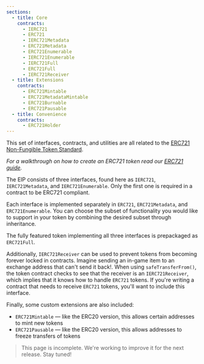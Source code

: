 ```yaml
---
sections:
  - title: Core
    contracts:
      - IERC721
      - ERC721
      - IERC721Metadata
      - ERC721Metadata
      - ERC721Enumerable
      - IERC721Enumerable
      - IERC721Full
      - ERC721Full
      - IERC721Receiver
  - title: Extensions
    contracts:
      - ERC721Mintable
      - ERC721MetadataMintable
      - ERC721Burnable
      - ERC721Pausable
  - title: Convenience
    contracts:
      - ERC721Holder
---
```


This set of interfaces, contracts, and utilities are all related to the [ERC721 Non-Fungible Token Standard](https://eips.ethereum.org/EIPS/eip-721).

*For a walkthrough on how to create an ERC721 token read our [ERC721 guide](../../../docs/tokens.md#erc721).*

The EIP consists of three interfaces, found here as `IERC721`, `IERC721Metadata`, and `IERC721Enumerable`. Only the first one is required in a contract to be ERC721 compliant.

Each interface is implemented separately in `ERC721`, `ERC721Metadata`, and `ERC721Enumerable`. You can choose the subset of functionality you would like to support in your token by combining the
desired subset through inheritance.

The fully featured token implementing all three interfaces is prepackaged as `ERC721Full`.

Additionally, `IERC721Receiver` can be used to prevent tokens from becoming forever locked in contracts. Imagine sending an in-game item to an exchange address that can't send it back!. When using `safeTransferFrom()`, the token contract checks to see that the receiver is an `IERC721Receiver`, which implies that it knows how to handle `ERC721` tokens. If you're writing a contract that needs to receive `ERC721` tokens, you'll want to include this interface.

Finally, some custom extensions are also included:
- `ERC721Mintable` — like the ERC20 version, this allows certain addresses to mint new tokens
- `ERC721Pausable` — like the ERC20 version, this allows addresses to freeze transfers of tokens

> This page is incomplete. We're working to improve it for the next release. Stay tuned!
